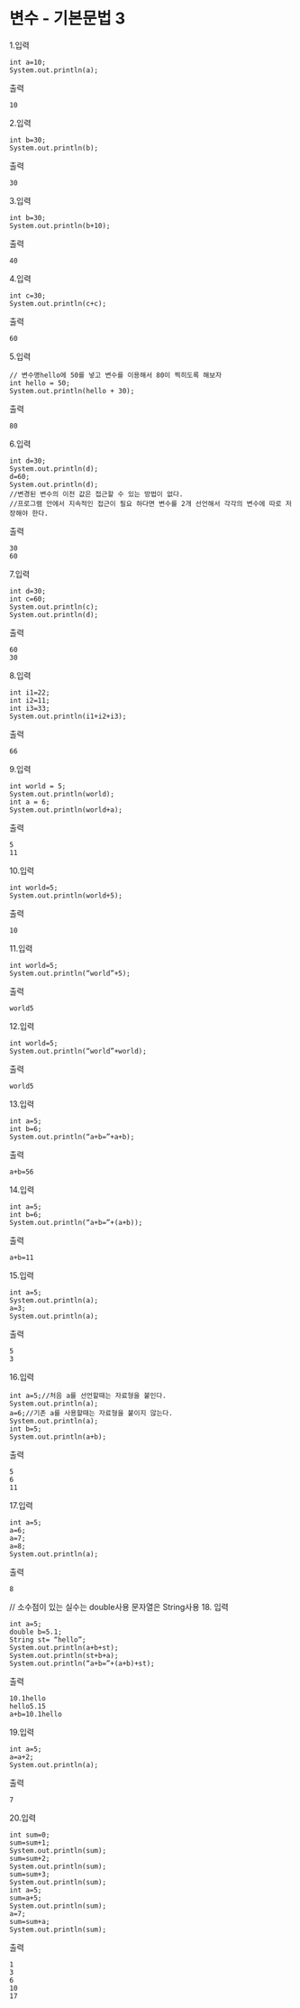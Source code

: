 # 변수 - 기본문법 3
1.입력
```
int a=10; 
System.out.println(a); 
```
출력 
```
10 
```
2.입력 
```
int b=30; 
System.out.println(b); 
```
출력
```
30
```
3.입력 
```
int b=30; 
System.out.println(b+10); 
```
출력
```
40
```
4.입력
```
int c=30; 
System.out.println(c+c); 
```
출력
```
60
```
5.입력 
```
// 변수명hello에 50를 넣고 변수를 이용해서 80이 찍히도록 해보자
int hello = 50;
System.out.println(hello + 30);
```
출력 
```
80
``` 
6.입력 
```
int d=30; 
System.out.println(d); 
d=60; 
System.out.println(d); 
//변경된 변수의 이전 값은 접근할 수 있는 방법이 없다. 
//프로그램 안에서 지속적인 접근이 필요 하다면 변수를 2개 선언해서 각각의 변수에 따로 저장해야 한다. 
```
출력 
```
30 
60
```
7.입력 
```
int d=30; 
int c=60; 
System.out.println(c); 
System.out.println(d); 
```
출력 
```
60 
30 
```

8.입력 
```
int i1=22; 
int i2=11; 
int i3=33; 
System.out.println(i1+i2+i3); 
```
출력 
```
66 
```

9.입력 
```
int world = 5;
System.out.println(world); 
int a = 6;
System.out.println(world+a); 
```
출력 
```
5 
11 
```

10.입력 
```
int world=5; 
System.out.println(world+5); 
```
출력 
```
10 
```

11.입력 
```
int world=5; 
System.out.println(“world”+5); 
```
출력 
```
world5 
```

12.입력 
```
int world=5; 
System.out.println(“world”+world); 
```
출력 
```
world5
```

13.입력 
```
int a=5; 
int b=6; 
System.out.println(“a+b=”+a+b); 
```
출력 
```
a+b=56
```

14.입력 
```
int a=5; 
int b=6; 
System.out.println(“a+b=”+(a+b));
```
출력
```
a+b=11
```

15.입력 
```
int a=5; 
System.out.println(a); 
a=3; 
System.out.println(a); 
```
출력 
```
5 
3 
```

16.입력 
```
int a=5;//처음 a를 선언할때는 자료형을 붙인다. 
System.out.println(a); 
a=6;//기존 a를 사용할때는 자료형을 붙이지 않는다. 
System.out.println(a); 
int b=5; 
System.out.println(a+b); 
```
출력
```
5
6
11
```

17.입력 
```
int a=5; 
a=6; 
a=7; 
a=8; 
System.out.println(a); 
```
출력
```
8
```

// 소수점이 있는 실수는 double사용 문자열은 String사용 
18. 입력 
```
int a=5; 
double b=5.1; 
String st= “hello”; 
System.out.println(a+b+st); 
System.out.println(st+b+a); 
System.out.println(“a+b=”+(a+b)+st); 
```
출력
```
10.1hello
hello5.15
a+b=10.1hello
```

19.입력 
```
int a=5; 
a=a+2; 
System.out.println(a); 
```
출력 
```
7 
```

20.입력 
```
int sum=0; 
sum=sum+1; 
System.out.println(sum); 
sum=sum+2; 
System.out.println(sum); 
sum=sum+3; 
System.out.println(sum); 
int a=5; 
sum=a+5; 
System.out.println(sum); 
a=7; 
sum=sum+a; 
System.out.println(sum); 
```
출력 
```
1 
3 
6 
10 
17
```

